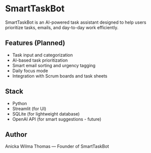 # SmartTaskBot

SmartTaskBot is an AI-powered task assistant designed to help users prioritize tasks, emails, and day-to-day work efficiently.

## Features (Planned)
- Task input and categorization
- AI-based task prioritization
- Smart email sorting and urgency tagging
- Daily focus mode
- Integration with Scrum boards and task sheets

## Stack
- Python
- Streamlit (for UI)
- SQLite (for lightweight database)
- OpenAI API (for smart suggestions - future)

## Author
Anicka Wilma Thomas — Founder of SmartTaskBot